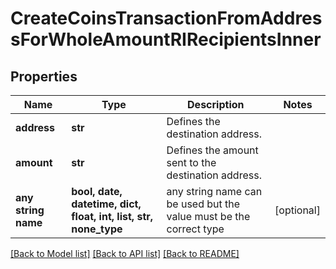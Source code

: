 # CreateCoinsTransactionFromAddressForWholeAmountRIRecipientsInner


## Properties
Name | Type | Description | Notes
------------ | ------------- | ------------- | -------------
**address** | **str** | Defines the destination address. | 
**amount** | **str** | Defines the amount sent to the destination address. | 
**any string name** | **bool, date, datetime, dict, float, int, list, str, none_type** | any string name can be used but the value must be the correct type | [optional]

[[Back to Model list]](../README.md#documentation-for-models) [[Back to API list]](../README.md#documentation-for-api-endpoints) [[Back to README]](../README.md)


